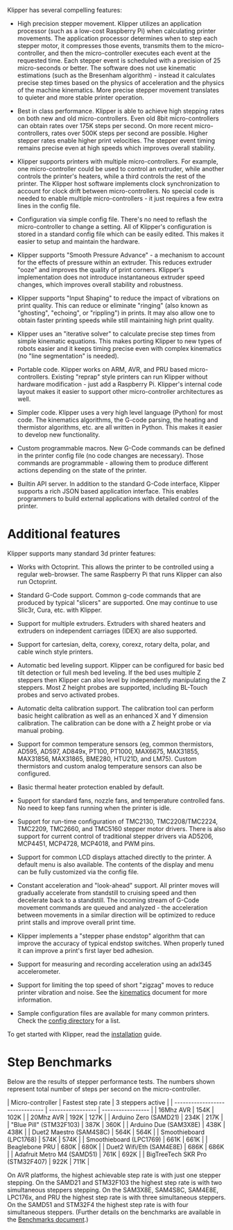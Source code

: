Klipper has several compelling features:

- High precision stepper movement. Klipper utilizes an application processor
  (such as a low-cost Raspberry Pi) when calculating printer movements. The
  application processor determines when to step each stepper motor, it
  compresses those events, transmits them to the micro-controller, and then the
  micro-controller executes each event at the requested time. Each stepper event
  is scheduled with a precision of 25 micro-seconds or better. The software does
  not use kinematic estimations (such as the Bresenham algorithm) - instead it
  calculates precise step times based on the physics of acceleration and the
  physics of the machine kinematics. More precise stepper movement translates to
  quieter and more stable printer operation.

- Best in class performance. Klipper is able to achieve high stepping rates on
  both new and old micro-controllers. Even old 8bit micro-controllers can obtain
  rates over 175K steps per second. On more recent micro-controllers, rates over
  500K steps per second are possible. Higher stepper rates enable higher print
  velocities. The stepper event timing remains precise even at high speeds which
  improves overall stability.

- Klipper supports printers with multiple micro-controllers. For example, one
  micro-controller could be used to control an extruder, while another controls
  the printer's heaters, while a third controls the rest of the printer. The
  Klipper host software implements clock synchronization to account for clock
  drift between micro-controllers. No special code is needed to enable multiple
  micro-controllers - it just requires a few extra lines in the config file.

- Configuration via simple config file. There's no need to reflash the
  micro-controller to change a setting. All of Klipper's configuration is stored
  in a standard config file which can be easily edited. This makes it easier to
  setup and maintain the hardware.

- Klipper supports "Smooth Pressure Advance" - a mechanism to account for the
  effects of pressure within an extruder. This reduces extruder "ooze" and
  improves the quality of print corners. Klipper's implementation does not
  introduce instantaneous extruder speed changes, which improves overall
  stability and robustness.

- Klipper supports "Input Shaping" to reduce the impact of vibrations on print
  quality. This can reduce or eliminate "ringing" (also known as "ghosting",
  "echoing", or "rippling") in prints. It may also allow one to obtain faster
  printing speeds while still maintaining high print quality.

- Klipper uses an "iterative solver" to calculate precise step times from simple
  kinematic equations. This makes porting Klipper to new types of robots easier
  and it keeps timing precise even with complex kinematics (no "line
  segmentation" is needed).

- Portable code. Klipper works on ARM, AVR, and PRU based micro-controllers.
  Existing "reprap" style printers can run Klipper without hardware modification
  \- just add a Raspberry Pi. Klipper's internal code layout makes it easier to
  support other micro-controller architectures as well.

- Simpler code. Klipper uses a very high level language (Python) for most code.
  The kinematics algorithms, the G-code parsing, the heating and thermistor
  algorithms, etc. are all written in Python. This makes it easier to develop
  new functionality.

- Custom programmable macros. New G-Code commands can be defined in the printer
  config file (no code changes are necessary). Those commands are programmable -
  allowing them to produce different actions depending on the state of the
  printer.

- Builtin API server. In addition to the standard G-Code interface, Klipper
  supports a rich JSON based application interface. This enables programmers to
  build external applications with detailed control of the printer.

# Additional features

Klipper supports many standard 3d printer features:

- Works with Octoprint. This allows the printer to be controlled using a regular
  web-browser. The same Raspberry Pi that runs Klipper can also run Octoprint.

- Standard G-Code support. Common g-code commands that are produced by typical
  "slicers" are supported. One may continue to use Slic3r, Cura, etc. with
  Klipper.

- Support for multiple extruders. Extruders with shared heaters and extruders on
  independent carriages (IDEX) are also supported.

- Support for cartesian, delta, corexy, corexz, rotary delta, polar, and cable
  winch style printers.

- Automatic bed leveling support. Klipper can be configured for basic bed tilt
  detection or full mesh bed leveling. If the bed uses multiple Z steppers then
  Klipper can also level by independently manipulating the Z steppers. Most Z
  height probes are supported, including BL-Touch probes and servo activated
  probes.

- Automatic delta calibration support. The calibration tool can perform basic
  height calibration as well as an enhanced X and Y dimension calibration. The
  calibration can be done with a Z height probe or via manual probing.

- Support for common temperature sensors (eg, common thermistors, AD595, AD597,
  AD849x, PT100, PT1000, MAX6675, MAX31855, MAX31856, MAX31865, BME280, HTU21D,
  and LM75). Custom thermistors and custom analog temperature sensors can also
  be configured.

- Basic thermal heater protection enabled by default.

- Support for standard fans, nozzle fans, and temperature controlled fans. No
  need to keep fans running when the printer is idle.

- Support for run-time configuration of TMC2130, TMC2208/TMC2224, TMC2209,
  TMC2660, and TMC5160 stepper motor drivers. There is also support for current
  control of traditional stepper drivers via AD5206, MCP4451, MCP4728, MCP4018,
  and PWM pins.

- Support for common LCD displays attached directly to the printer. A default
  menu is also available. The contents of the display and menu can be fully
  customized via the config file.

- Constant acceleration and "look-ahead" support. All printer moves will
  gradually accelerate from standstill to cruising speed and then decelerate
  back to a standstill. The incoming stream of G-Code movement commands are
  queued and analyzed - the acceleration between movements in a similar
  direction will be optimized to reduce print stalls and improve overall print
  time.

- Klipper implements a "stepper phase endstop" algorithm that can improve the
  accuracy of typical endstop switches. When properly tuned it can improve a
  print's first layer bed adhesion.

- Support for measuring and recording acceleration using an adxl345
  accelerometer.

- Support for limiting the top speed of short "zigzag" moves to reduce printer
  vibration and noise. See the [kinematics](Kinematics.md) document for more
  information.

- Sample configuration files are available for many common printers. Check the
  [config directory](../config/) for a list.

To get started with Klipper, read the [installation](Installation.md) guide.

# Step Benchmarks

Below are the results of stepper performance tests. The numbers shown represent
total number of steps per second on the micro-controller.

| Micro-controller | Fastest step rate | 3 steppers active | |
------------------------------- | ----------------- | ----------------- | |
16Mhz AVR | 154K | 102K | | 20Mhz AVR | 192K | 127K | | Arduino Zero (SAMD21) |
234K | 217K | | "Blue Pill" (STM32F103) | 387K | 360K | | Arduino Due (SAM3X8E)
| 438K | 438K | | Duet2 Maestro (SAM4S8C) | 564K | 564K | | Smoothieboard
(LPC1768) | 574K | 574K | | Smoothieboard (LPC1769) | 661K | 661K | | Beaglebone
PRU | 680K | 680K | | Duet2 Wifi/Eth (SAM4E8E) | 686K | 686K | | Adafruit Metro
M4 (SAMD51) | 761K | 692K | | BigTreeTech SKR Pro (STM32F407) | 922K | 711K |

On AVR platforms, the highest achievable step rate is with just one stepper
stepping. On the SAMD21 and STM32F103 the highest step rate is with two
simultaneous steppers stepping. On the SAM3X8E, SAM4S8C, SAM4E8E, LPC176x, and
PRU the highest step rate is with three simultaneous steppers. On the SAMD51 and
STM32F4 the highest step rate is with four simultaneous steppers. (Further
details on the benchmarks are available in the
[Benchmarks document](Benchmarks.md).)
